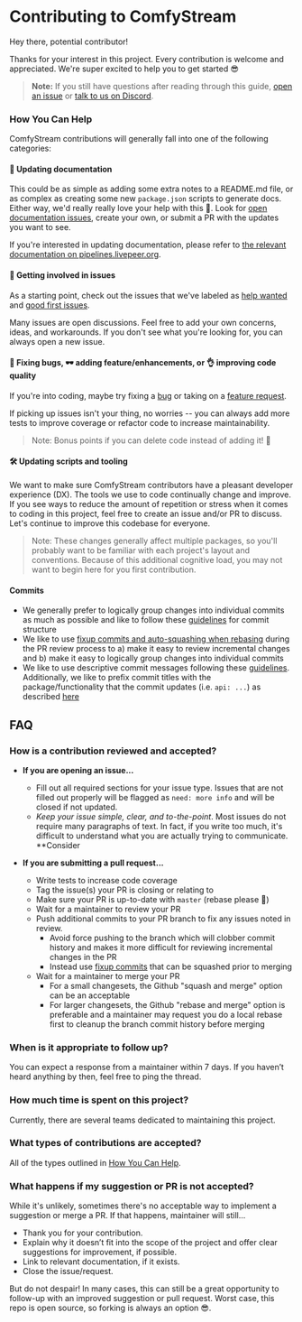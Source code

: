 # Contributing to ComfyStream

Hey there, potential contributor!

Thanks for your interest in this project. Every contribution is welcome and
appreciated. We're super excited to help you to get started 😎

> **Note:** If you still have questions after reading through this guide,
> [open an issue](https://github.com/livepeer/comfystream/issues) or
> [talk to us on Discord](https://discordapp.com/invite/7wRSUGX).

### How You Can Help

ComfyStream contributions will generally fall into one of the following
categories:

#### 📖 Updating documentation

This could be as simple as adding some extra notes to a README.md file, or as
complex as creating some new `package.json` scripts to generate docs. Either
way, we'd really really love your help with this 💖. Look for
[open documentation issues](https://github.com/livepeer/comfystream/labels/type%3A%20documentation),
create your own, or submit a PR with the updates you want to see.

If you're interested in updating documentation, please refer to [the relevant documentation on pipelines.livepeer.org](https://pipelines.livepeer.org/docs).

#### 💬 Getting involved in issues
As a starting point, check out the issues that we've labeled as 
[help wanted](https://github.com/livepeer/comfystream/issues?q=is:issue%20is:open)
and
[good first issues](https://github.com/livepeer/comfystream/labels/good%20first%20issue).

Many issues are open discussions. Feel free to add your own concerns, ideas, and
workarounds. If you don't see what you're looking for, you can always open a new
issue. 

#### 🐛 Fixing bugs, 🕶️ adding feature/enhancements, or 👌 improving code quality

If you're into coding, maybe try fixing a
[bug](https://github.com/livepeer/comfystream/issues?q=is%3Aissue%20is%3Aopen%20label%3Abug)
or taking on a
[feature request](https://github.com/livepeer/comfystream/issues?q=is%3Aissue%20is%3Aopen%20label%3Aenhancement).

If picking up issues isn't your thing, no worries -- you can always add more
tests to improve coverage or refactor code to increase maintainability. 

> Note: Bonus points if you can delete code instead of adding it! 👾

#### 🛠️ Updating scripts and tooling

We want to make sure ComfyStream contributors have a pleasant developer
experience (DX). The tools we use to code continually change and improve. If you
see ways to reduce the amount of repetition or stress when it comes to coding in
this project, feel free to create an issue and/or PR to discuss. Let's continue
to improve this codebase for everyone.

> Note: These changes generally affect multiple packages, so you'll probably
> want to be familiar with each project's layout and conventions. Because of
> this additional cognitive load, you may not want to begin here for you first
> contribution.

#### Commits

- We generally prefer to logically group changes into individual commits as much as possible and like to follow these [guidelines](https://github.com/lightningnetwork/lnd/blob/master/docs/code_contribution_guidelines.md#ideal-git-commit-structure) for commit structure
- We like to use [fixup commits and auto-squashing when rebasing](https://thoughtbot.com/blog/autosquashing-git-commits) during the PR review process to a) make it easy to review incremental changes and b) make it easy to logically group changes into individual commits
- We like to use descriptive commit messages following these [guidelines](https://github.com/lightningnetwork/lnd/blob/master/docs/code_contribution_guidelines.md#model-git-commit-messages). Additionally, we like to prefix commit titles with the package/functionality that the commit updates (i.e. `api: ...`) as described [here](https://github.com/lightningnetwork/lnd/blob/master/docs/code_contribution_guidelines.md#ideal-git-commit-structure)

## FAQ

### How is a contribution reviewed and accepted?

- **If you are opening an issue...**

  - Fill out all required sections for your issue type. Issues that are not
    filled out properly will be flagged as `need: more info` and will be closed if not
    updated.
  - _Keep your issue simple, clear, and to-the-point_. Most issues do not
    require many paragraphs of text. In fact, if you write too much, it's
    difficult to understand what you are actually trying to communicate.
    **Consider

- **If you are submitting a pull request...**
  - Write tests to increase code coverage
  - Tag the issue(s) your PR is closing or relating to
  - Make sure your PR is up-to-date with `master` (rebase please 🙏)
  - Wait for a maintainer to review your PR
  - Push additional commits to your PR branch to fix any issues noted in review.
    - Avoid force pushing to the branch which will clobber commit history and makes it more difficult for reviewing incremental changes in the PR
    - Instead use [fixup commits](#commits) that can be squashed prior to merging
  - Wait for a maintainer to merge your PR
    - For a small changesets, the Github "squash and merge" option can be an acceptable
    - For larger changesets, the Github "rebase and merge" option is preferable and a maintainer may request you do a local rebase first to cleanup the branch commit history before merging

### When is it appropriate to follow up?

You can expect a response from a maintainer within 7 days. If you haven’t heard
anything by then, feel free to ping the thread.

### How much time is spent on this project?

Currently, there are several teams dedicated to maintaining this project.

### What types of contributions are accepted?

All of the types outlined in [How You Can Help](#how-you-can-help).

### What happens if my suggestion or PR is not accepted?

While it's unlikely, sometimes there's no acceptable way to implement a
suggestion or merge a PR. If that happens, maintainer will still...

- Thank you for your contribution.
- Explain why it doesn’t fit into the scope of the project and offer clear
  suggestions for improvement, if possible.
- Link to relevant documentation, if it exists.
- Close the issue/request.

But do not despair! In many cases, this can still be a great opportunity to
follow-up with an improved suggestion or pull request. Worst case, this repo is
open source, so forking is always an option 😎.
